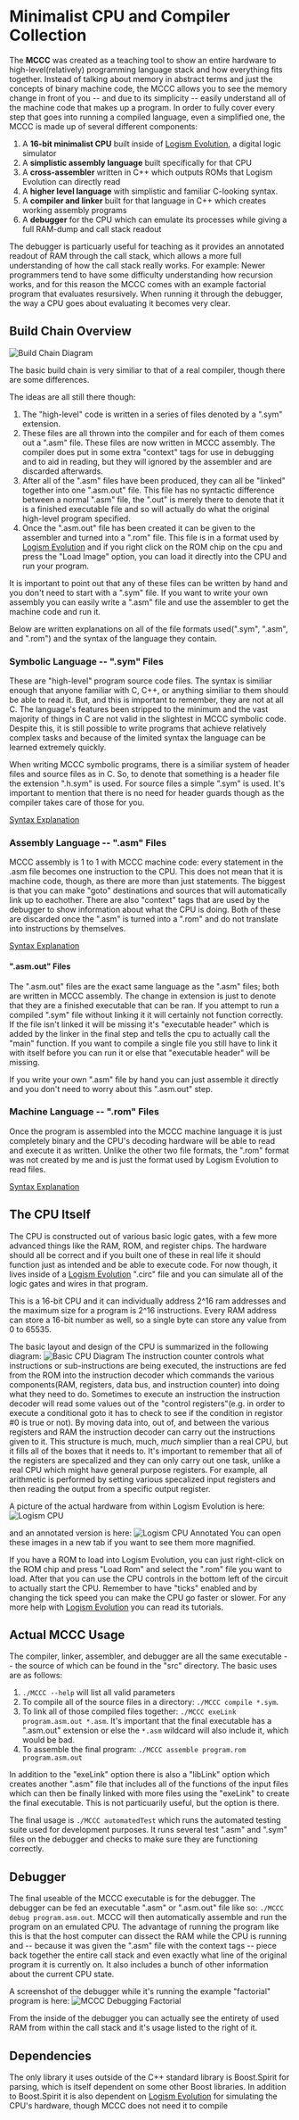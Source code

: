 # Minimalist CPU and Compiler Collection
The **MCCC** was created as a teaching tool to show an entire hardware to high-level(relatively) programming language stack and how everything fits together. Instead of talking about memory in abstract terms and just the concepts of binary machine code, the MCCC allows you to see the memory change in front of you -- and due to its simplicity -- easily understand all of the machine code that makes up a program. In order to fully cover every step that goes into running a compiled language, even a simplified one, the MCCC is made up of several different components:
1. A **16-bit minimalist CPU** built inside of [Logism Evolution](https://github.com/reds-heig/logisim-evolution), a digital logic simulator
1. A **simplistic assembly language** built specifically for that CPU
1. A **cross-assembler** written in C++ which outputs ROMs that Logism Evolution can directly read
1. A **higher level language** with simplistic and familiar C-looking syntax.
1. A **compiler and linker** built for that language in C++ which creates working assembly programs
1. A **debugger** for the CPU which can emulate its processes while giving a full RAM-dump and call stack readout

The debugger is particuarly useful for teaching as it provides an annotated readout of RAM through the call stack, which allows a more full understanding of how the call stack really works. For example: Newer programmers tend to have some difficulty understanding how recursion works, and for this reason the MCCC comes with an example factorial program that evaluates resursively. When running it through the debugger, the way a CPU goes about evaluating it becomes very clear.

## Build Chain Overview
![Build Chain Diagram](images/buildChain.svg)

The basic build chain is very similiar to that of a real compiler, though there are some differences.

The ideas are all still there though:
1. The "high-level" code is written in a series of files denoted by a ".sym" extension.
1. These files are all thrown into the compiler and for each of them comes out a ".asm" file. These files are now written in MCCC assembly. The compiler does put in some extra "context" tags for use in debugging and to aid in reading, but they will ignored by the assembler and are discarded afterwards.
1. After all of the ".asm" files have been produced, they can all be "linked" together into one ".asm.out" file. This file has no syntactic difference between a normal ".asm" file, the ".out" is merely there to denote that it is a finished executable file and so will actually do what the original high-level program specified.
1. Once the ".asm.out" file has been created it can be given to the assembler and turned into a ".rom" file. This file is in a format used by [Logism Evolution](https://github.com/reds-heig/logisim-evolution) and if you right click on the ROM chip on the cpu and press the "Load Image" option, you can load it directly into the CPU and run your program.

It is important to point out that any of these files can be written by hand and you don't need to start with a ".sym" file. If you want to write your own assembly you can easily write a ".asm" file and use the assembler to get the machine code and run it.

Below are written explanations on all of the file formats used(".sym", ".asm", and ".rom") and the syntax of the language they contain.

### Symbolic Language -- ".sym" Files
These are "high-level" program source code files. The syntax is similiar enough that anyone familiar with C, C++, or anything similiar to them should be able to read it. But, and this is important to remember, they are not at all C. The language's features been stripped to the minimum and the vast majority of things in C are not valid in the slightest in MCCC symbolic code. Despite this, it is still possible to write programs that achieve relatively complex tasks and because of the limited syntax the language can be learned extremely quickly.

When writing MCCC symbolic programs, there is a similiar system of header files and source files as in C. So, to denote that something is a header file the extension ".h.sym" is used. For source files a simple ".sym" is used. It's important to mention that there is no need for header guards though as the compiler takes care of those for you.

[Syntax Explanation](explanations/symbolic.sym)

### Assembly Language -- ".asm" Files
MCCC assembly is 1 to 1 with MCCC machine code: every statement in the .asm file becomes one instruction to the CPU. This does not mean that it is machine code, though, as there are more than just statements. The biggest is that you can make "goto" destinations and sources that will automatically link up to eachother. There are also "context" tags that are used by the debugger to show information about what the CPU is doing. Both of these are discarded once the ".asm" is turned into a ".rom" and do not translate into instructions by themselves.

[Syntax Explanation](explanations/assembly.asm)

#### ".asm.out" Files
The ".asm.out" files are the exact same language as the ".asm" files; both are written in MCCC assembly. The change in extension is just to denote that they are a finished executable that can be ran. If you attempt to run a compiled ".sym" file without linking it it will certainly not function correctly. If the file isn't linked it will be missing it's "executable header" which is added by the linker in the final step and tells the cpu to actually call the "main" function. If you want to compile a single file you still have to link it with itself before you can run it or else that "executable header" will be missing.

If you write your own ".asm" file by hand you can just assemble it directly and you don't need to worry about this ".asm.out" step.

### Machine Language -- ".rom" Files
Once the program is assembled into the MCCC machine language it is just completely binary and the CPU's decoding hardware will be able to read and execute it as written. Unlike the other two file formats, the ".rom" format was not created by me and is just the format used by Logism Evolution to read files. 

[Syntax Explanation](explanations/rom.md)

## The CPU Itself
The CPU is constructed out of various basic logic gates, with a few more advanced things like the RAM, ROM, and register chips. The hardware should all be correct and if you built one of these in real life it should function just as intended and be able to execute code. For now though, it lives inside of a [Logism Evolution](https://github.com/reds-heig/logisim-evolution) ".circ" file and you can simulate all of the logic gates and wires in that program. 

This is a 16-bit CPU and it can individually address 2^16 ram addresses and the maximum size for a program is 2^16 instructions. Every RAM address can store a 16-bit number as well, so a single byte can store any value from 0 to 65535.

The basic layout and design of the CPU is summarized in the following diagram:
![Basic CPU Diagram](images/cpuDiagram.svg)
The instruction counter controls what instructions or sub-instructions are being executed, the instructions are fed from the ROM into the instruction decoder which commands the various components(RAM, registers, data bus, and instruction counter) into doing what they need to do. Sometimes to execute an instruction the instruction decoder will read some values out of the "control registers"(e.g. in order to execute a conditional goto it has to check to see if the condition in registor #0 is true or not). By moving data into, out of, and between the various registers and RAM the instruction decoder can carry out the instructions given to it. This structure is much, much, *much* simplier than a real CPU, but it fills all of the boxes that it needs to. It's important to remember that all of the registers are specalized and they can only carry out one task, unlike a real CPU which might have general purpose registers. For example, all arithmetic is performed by setting various specalized input registers and then reading the output from a specific output register.

A picture of the actual hardware from within Logism Evolution is here:
![Logism CPU](images/logismRaw.png)

and an annotated version is here:
![Logism CPU Annotated](images/logismAnnotated.png)
You can open these images in a new tab if you want to see them more magnified.

If you have a ROM to load into Logism Evolution, you can just right-click on the ROM chip and press "Load Rom" and select the ".rom" file you want to load. After that you can use the CPU controls in the bottom left of the circuit to actually start the CPU. Remember to have "ticks" enabled and by changing the tick speed you can make the CPU go faster or slower. For any more help with [Logism Evolution](https://github.com/reds-heig/logisim-evolution) you can read its tutorials.

## Actual MCCC Usage
The compiler, linker, assembler, and debugger are all the same executable -- the source of which can be found in the "src" directory.
The basic uses are as follows:
1. `./MCCC --help` will list all valid parameters
1. To compile all of the source files in a directory: `./MCCC compile *.sym`.
1. To link all of those compiled files together: `./MCCC exeLink program.asm.out *.asm`. It's important that the final executable has a ".asm.out" extension or else the `*.asm` wildcard will also include it, which would be bad.
1. To assemble the final program: `./MCCC assemble program.rom program.asm.out`

In addition to the "exeLink" option there is also a "libLink" option which creates another ".asm" file that includes all of the functions of the input files which can then be finally linked with more files using the "exeLink" to create the final executable. This is not particuarily useful, but the option is there.

The final usage is `./MCCC automatedTest` which runs the automated testing suite used for development purposes. It runs several test ".asm" and ".sym" files on the debugger and checks to make sure they are functioning correctly.

## Debugger
The final useable of the MCCC executable is for the debugger. The debugger can be fed an executable ".asm" or ".asm.out" file like so: `./MCCC debug program.asm.out`. MCCC will then automatically assemble and run the program on an emulated CPU. The advantage of running the program like this is that the host computer can dissect the RAM while the CPU is running and -- because it was given the ".asm" file with the context tags -- piece back together the entire call stack and even exactly what line of the original program it is currently on. It also includes a bunch of other information about the current CPU state.

A screenshot of the debugger while it's running the example "factorial" program is here:
![MCCC Debugging Factorial](images/debugger.png)

From the inside of the debugger you can actually see the entirety of used RAM from within the call stack and it's usage listed to the right of it.

## Dependencies
The only library it uses outside of the C++ standard library is Boost.Spirit for parsing, which is itself dependent on some other Boost libraries. 
In addition to Boost.Spirit it is also dependent on [Logism Evolution](https://github.com/reds-heig/logisim-evolution) for simulating the CPU's hardware, though MCCC does not need it to compile








